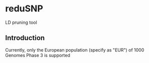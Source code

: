 reduSNP
=======
LD pruning tool

Introduction
------------
<pop>  Currently, only the European population (specify as "EUR") of 1000 Genomes Phase 3 is supported
